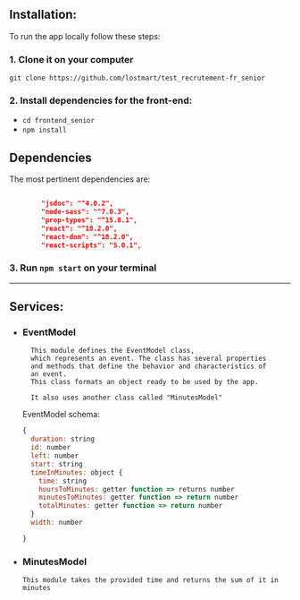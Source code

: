 ## Installation:

To run the app locally follow these steps:

### 1. Clone it on your computer

`git clone https://github.com/lostmart/test_recrutement-fr_senior`

### 2. Install dependencies for the front-end:

- `cd frontend_senior`
- `npm install`

## Dependencies

The most pertinent dependencies are:

```json

		"jsdoc": "^4.0.2",
		"node-sass": "^7.0.3",
		"prop-types": "^15.8.1",
		"react": "^18.2.0",
		"react-dom": "^18.2.0",
		"react-scripts": "5.0.1",
```

### 3. Run `npm start` on your terminal

---

## Services:

- ### EventModel

  ```
    This module defines the EventModel class,
    which represents an event. The class has several properties
    and methods that define the behavior and characteristics of
    an event.
    This class formats an object ready to be used by the app.

    It also uses another class called "MinutesModel"
  ```

  EventModel schema:

  ```javascript
  {
    duration: string
    id: number
    left: number
    start: string
    timeInMinutes: object {
      time: string
      hoursToMinutes: getter function => returns number
      minutesToMinutes: getter function => return number
      totalMinutes: getter function => return number
    }
    width: number

  }

  ```

- ### MinutesModel

  ```
  This module takes the provided time and returns the sum of it in minutes

  ```
